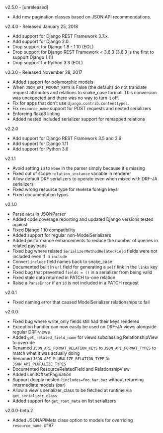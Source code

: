 v2.5.0 - [unreleased]
* Add new pagination classes based on JSON:API recommendations.

v2.4.0 - Released January 25, 2018

* Add support for Django REST Framework 3.7.x.
* Add support for Django 2.0.
* Drop support for Django 1.8 - 1.10 (EOL)
* Drop support for Django REST Framework < 3.6.3
  (3.6.3 is the first to support Django 1.11)
* Drop support for Python 3.3 (EOL)

v2.3.0 - Released November 28, 2017

* Added support for polymorphic models
* When `JSON_API_FORMAT_KEYS` is False (the default) do not translate request
  attributes and relations to snake\_case format. This conversion was unexpected
  and there was no way to turn it off.
* Fix for apps that don't use `django.contrib.contenttypes`.
* Fix `resource_name` support for POST requests and nested serializers
* Enforcing flake8 linting
* Added nested included serializer support for remapped relations

v2.2.0

* Add support for Django REST Framework 3.5 and 3.6
* Add support for Django 1.11
* Add support for Python 3.6

v2.1.1

* Avoid setting `id` to `None` in the parser simply because it's missing
* Fixed out of scope `relation_instance` variable in renderer
* Allow default DRF serializers to operate even when mixed with DRF-JA serializers
* Fixed wrong resource type for reverse foreign keys
* Fixed documentation typos

v2.1.0

* Parse `meta` in JSONParser
* Added code coverage reporting and updated Django versions tested against
* Fixed Django 1.10 compatibility
* Added support for regular non-ModelSerializers
* Added performance enhancements to reduce the number of queries in related payloads
* Fixed bug where related `SerializerMethodRelatedField` fields were not included even if in `include`
* Convert `include` field names back to snake_case
* Documented built in `url` field for generating a `self` link in the `links` key
* Fixed bug that prevented `fields = ()` in a serializer from being valid
* Fixed stale data returned in PATCH to-one relation
* Raise a `ParseError` if an `id` is not included in a PATCH request

v2.0.1

* Fixed naming error that caused ModelSerializer relationships to fail

v2.0.0

* Fixed bug where write_only fields still had their keys rendered
* Exception handler can now easily be used on DRF-JA views alongside regular DRF views
* Added `get_related_field_name` for views subclassing RelationshipView to override
* Renamed `JSON_API_FORMAT_RELATION_KEYS` to `JSON_API_FORMAT_TYPES` to match what it was actually doing
* Renamed `JSON_API_PLURALIZE_RELATION_TYPE` to `JSON_API_PLURALIZE_TYPES`
* Documented ResourceRelatedField and RelationshipView
* Added LimitOffsetPagination
* Support deeply nested `?includes=foo.bar.baz` without returning intermediate models (bar)
* Allow a view's serializer_class to be fetched at runtime via `get_serializer_class`
* Added support for `get_root_meta` on list serializers


v2.0.0-beta.2

* Added JSONAPIMeta class option to models for overriding `resource_name`. #197

